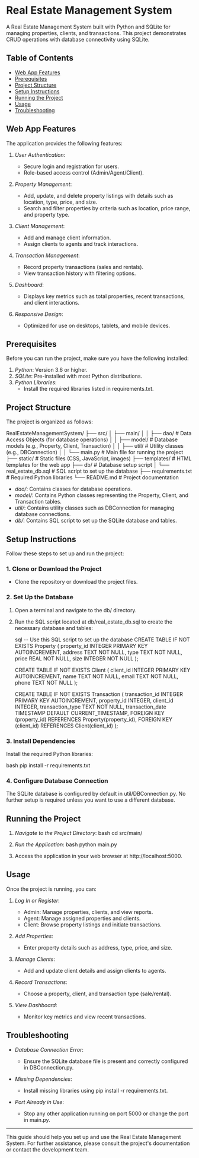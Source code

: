 # Real Estate Management System

A Real Estate Management System built with Python and SQLite for managing properties, clients, and transactions. This project demonstrates CRUD operations with database connectivity using SQLite.

## Table of Contents
- [Web App Features](#web-app-features)
- [Prerequisites](#prerequisites)
- [Project Structure](#project-structure)
- [Setup Instructions](#setup-instructions)
- [Running the Project](#running-the-project)
- [Usage](#usage)
- [Troubleshooting](#troubleshooting)

## Web App Features

The application provides the following features:

1. *User Authentication*:
   - Secure login and registration for users.
   - Role-based access control (Admin/Agent/Client).

2. *Property Management*:
   - Add, update, and delete property listings with details such as location, type, price, and size.
   - Search and filter properties by criteria such as location, price range, and property type.

3. *Client Management*:
   - Add and manage client information.
   - Assign clients to agents and track interactions.

4. *Transaction Management*:
   - Record property transactions (sales and rentals).
   - View transaction history with filtering options.

5. *Dashboard*:
   - Displays key metrics such as total properties, recent transactions, and client interactions.

6. *Responsive Design*:
   - Optimized for use on desktops, tablets, and mobile devices.

## Prerequisites

Before you can run the project, make sure you have the following installed:

1. *Python*: Version 3.6 or higher.
2. *SQLite*: Pre-installed with most Python distributions.
3. *Python Libraries*:
   - Install the required libraries listed in requirements.txt.

## Project Structure

The project is organized as follows:


RealEstateManagementSystem/
├── src/
│   ├── main/
│   │   ├── dao/              # Data Access Objects (for database operations)
│   │   ├── model/            # Database models (e.g., Property, Client, Transaction)
│   │   ├── util/             # Utility classes (e.g., DBConnection)
│   │   └── main.py           # Main file for running the project
├── static/                   # Static files (CSS, JavaScript, images)
├── templates/                # HTML templates for the web app
├── db/                       # Database setup script
│   └── real_estate_db.sql    # SQL script to set up the database
├── requirements.txt          # Required Python libraries
└── README.md                 # Project documentation


- *dao/*: Contains classes for database operations.
- *model/*: Contains Python classes representing the Property, Client, and Transaction tables.
- *util/*: Contains utility classes such as DBConnection for managing database connections.
- *db/*: Contains SQL script to set up the SQLite database and tables.

## Setup Instructions

Follow these steps to set up and run the project:

### 1. Clone or Download the Project
- Clone the repository or download the project files.

### 2. Set Up the Database

1. Open a terminal and navigate to the db/ directory.
2. Run the SQL script located at db/real_estate_db.sql to create the necessary database and tables:

    sql
    -- Use this SQL script to set up the database
    CREATE TABLE IF NOT EXISTS Property (
        property_id INTEGER PRIMARY KEY AUTOINCREMENT,
        address TEXT NOT NULL,
        type TEXT NOT NULL,
        price REAL NOT NULL,
        size INTEGER NOT NULL
    );

    CREATE TABLE IF NOT EXISTS Client (
        client_id INTEGER PRIMARY KEY AUTOINCREMENT,
        name TEXT NOT NULL,
        email TEXT NOT NULL,
        phone TEXT NOT NULL
    );

    CREATE TABLE IF NOT EXISTS Transaction (
        transaction_id INTEGER PRIMARY KEY AUTOINCREMENT,
        property_id INTEGER,
        client_id INTEGER,
        transaction_type TEXT NOT NULL,
        transaction_date TIMESTAMP DEFAULT CURRENT_TIMESTAMP,
        FOREIGN KEY (property_id) REFERENCES Property(property_id),
        FOREIGN KEY (client_id) REFERENCES Client(client_id)
    );
    

### 3. Install Dependencies

Install the required Python libraries:

bash
pip install -r requirements.txt


### 4. Configure Database Connection

The SQLite database is configured by default in util/DBConnection.py. No further setup is required unless you want to use a different database.

## Running the Project

1. *Navigate to the Project Directory*:
   bash
   cd src/main/
   

2. *Run the Application*:
   bash
   python main.py
   

3. Access the application in your web browser at http://localhost:5000.

## Usage

Once the project is running, you can:

1. *Log In or Register*:
   - Admin: Manage properties, clients, and view reports.
   - Agent: Manage assigned properties and clients.
   - Client: Browse property listings and initiate transactions.

2. *Add Properties*:
   - Enter property details such as address, type, price, and size.

3. *Manage Clients*:
   - Add and update client details and assign clients to agents.

4. *Record Transactions*:
   - Choose a property, client, and transaction type (sale/rental).

5. *View Dashboard*:
   - Monitor key metrics and view recent transactions.

## Troubleshooting

- *Database Connection Error*:
    - Ensure the SQLite database file is present and correctly configured in DBConnection.py.

- *Missing Dependencies*:
    - Install missing libraries using pip install -r requirements.txt.

- *Port Already in Use*:
    - Stop any other application running on port 5000 or change the port in main.py.

---

This guide should help you set up and use the Real Estate Management System. For further assistance, please consult the project's documentation or contact the development team.
